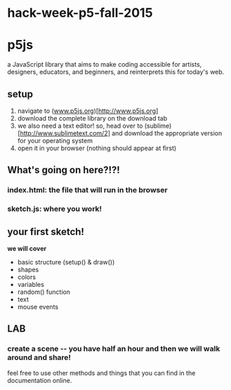 # hack-week-p5-fall-2015

# p5js 

a JavaScript library that aims to make coding accessible for artists, designers, educators, and beginners, and reinterprets this for today's web.

## setup

1. navigate to (www.p5js.org)[http://www.p5js.org]
2. download the complete library on the download tab
3. we also need a text editor! so, head over to (sublime)[http://www.sublimetext.com/2] and download the appropriate version for your operating system
4. open it in your browser (nothing should appear at first)

## What's going on here?!?! 

### index.html: the file that will run in the browser

### sketch.js: where you work! 

## your first sketch!

**we will cover**
  * basic structure (setup() & draw())
  * shapes
  * colors
  * variables
  * random() function
  * text
  * mouse events

## LAB 
### create a scene -- you have half an hour and then we will walk around and share!
feel free to use other methods and things that you can find in the documentation online.
